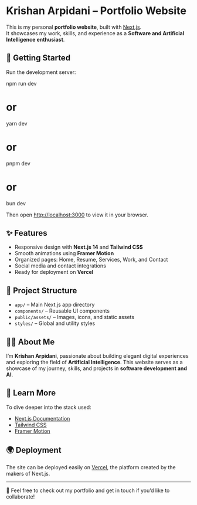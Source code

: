 # Krishan Arpidani – Portfolio Website

This is my personal **portfolio website**, built with [Next.js](https://nextjs.org/).  
It showcases my work, skills, and experience as a **Software and Artificial Intelligence enthusiast**.

## 🚀 Getting Started

Run the development server:

npm run dev
# or
yarn dev
# or
pnpm dev
# or
bun dev


Then open [http://localhost:3000](http://localhost:3000) to view it in your browser.

## ✨ Features

* Responsive design with **Next.js 14** and **Tailwind CSS**
* Smooth animations using **Framer Motion**
* Organized pages: Home, Resume, Services, Work, and Contact
* Social media and contact integrations
* Ready for deployment on **Vercel**

## 📂 Project Structure

* `app/` – Main Next.js app directory
* `components/` – Reusable UI components
* `public/assets/` – Images, icons, and static assets
* `styles/` – Global and utility styles

## 🧑‍💻 About Me

I’m **Krishan Arpidani**, passionate about building elegant digital experiences and exploring the field of **Artificial Intelligence**.
This website serves as a showcase of my journey, skills, and projects in **software development and AI**.

## 📖 Learn More

To dive deeper into the stack used:

* [Next.js Documentation](https://nextjs.org/docs)
* [Tailwind CSS](https://tailwindcss.com/)
* [Framer Motion](https://www.framer.com/motion/)

## 🌍 Deployment

The site can be deployed easily on [Vercel](https://vercel.com), the platform created by the makers of Next.js.

---

🔗 Feel free to check out my portfolio and get in touch if you’d like to collaborate!
